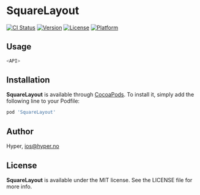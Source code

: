 # SquareLayout

[![CI Status](http://img.shields.io/travis/hyperoslo/SquareLayout.svg?style=flat)](https://travis-ci.org/hyperoslo/SquareLayout)
[![Version](https://img.shields.io/cocoapods/v/SquareLayout.svg?style=flat)](http://cocoadocs.org/docsets/SquareLayout)
[![License](https://img.shields.io/cocoapods/l/SquareLayout.svg?style=flat)](http://cocoadocs.org/docsets/SquareLayout)
[![Platform](https://img.shields.io/cocoapods/p/SquareLayout.svg?style=flat)](http://cocoadocs.org/docsets/SquareLayout)

## Usage

```swift
<API>
```

## Installation

**SquareLayout** is available through [CocoaPods](http://cocoapods.org). To install
it, simply add the following line to your Podfile:

```ruby
pod 'SquareLayout'
```

## Author

Hyper, ios@hyper.no

## License

**SquareLayout** is available under the MIT license. See the LICENSE file for more info.
